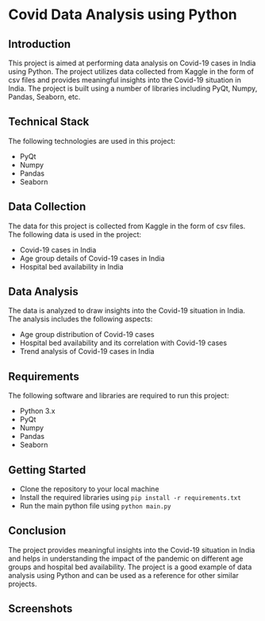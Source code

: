 <!-- Convert the below commented code into a sensible markdown -->
<!-- Covid Data Analysis using Python
Introduction
This project is aimed at performing data analysis on Covid-19 cases in India using Python. The project utilizes data collected from Kaggle in the form of csv files and provides meaningful insights into the Covid-19 situation in India. The project is built using a number of libraries including PyQt, Numpy, Pandas, Seaborn, etc.

Technical Stack
The following technologies are used in this project:

PyQt
Numpy
Pandas
Seaborn
Data Collection
The data for this project is collected from Kaggle in the form of csv files. The following data is used in the project:

Covid-19 cases in India
Age group details of Covid-19 cases in India
Hospital bed availability in India
Data Analysis
The data is analyzed to draw insights into the Covid-19 situation in India. The analysis includes the following aspects:

Age group distribution of Covid-19 cases
Hospital bed availability and its correlation with Covid-19 cases
Trend analysis of Covid-19 cases in India
Requirements
The following software and libraries are required to run this project:

Python 3.x
PyQt
Numpy
Pandas
Seaborn
Getting Started
Clone the repository to your local machine
Install the required libraries using pip install -r requirements.txt
Run the main python file using python main.py
Conclusion
The project provides meaningful insights into the Covid-19 situation in India and helps in understanding the impact of the pandemic on different age groups and hospital bed availability. The project is a good example of data analysis using Python and can be used as a reference for other similar projects. -->

# Covid Data Analysis using Python

## Introduction

This project is aimed at performing data analysis on Covid-19 cases in India using Python. The project utilizes data collected from Kaggle in the form of csv files and provides meaningful insights into the Covid-19 situation in India. The project is built using a number of libraries including PyQt, Numpy, Pandas, Seaborn, etc.

## Technical Stack

The following technologies are used in this project:

- PyQt
- Numpy
- Pandas
- Seaborn

## Data Collection

The data for this project is collected from Kaggle in the form of csv files. The following data is used in the project:

- Covid-19 cases in India
- Age group details of Covid-19 cases in India
- Hospital bed availability in India

## Data Analysis

The data is analyzed to draw insights into the Covid-19 situation in India. The analysis includes the following aspects:

- Age group distribution of Covid-19 cases
- Hospital bed availability and its correlation with Covid-19 cases
- Trend analysis of Covid-19 cases in India

## Requirements

The following software and libraries are required to run this project:

- Python 3.x
- PyQt
- Numpy
- Pandas
- Seaborn

## Getting Started

- Clone the repository to your local machine
- Install the required libraries using `pip install -r requirements.txt`
- Run the main python file using `python main.py`

## Conclusion

The project provides meaningful insights into the Covid-19 situation in India and helps in understanding the impact of the pandemic on different age groups and hospital bed availability. The project is a good example of data analysis using Python and can be used as a reference for other similar projects.

## Screenshots





